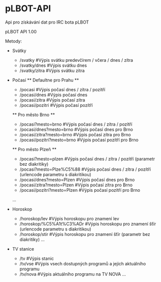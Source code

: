 # pLBOT-API
Api pro získávání dat pro IRC bota pLBOT

pLBOT API 1.00

Metody:

* Svátky
    - <apiurl>/svatky    #Výpis svátku predevčírem / včera / dnes / zítra
    - <apiurl>/svatky/dnes    #Výpis svátku dnes
    - <apiurl>/svatky/zitra    #Výpis svátku zitra


* Počasí
    ** Defaultne pro Prahu **

    - <apiurl>/pocasi    #Výpis počasí dnes / zítra / pozítří
    - <apiurl>/pocasi/dnes    #Výpis počasí dnes
    - <apiurl>/pocasi/zitra    #Výpis počasí zítra
    - <apiurl>/pocasi/pozitri    #Výpis počasí pozítří
    
    ** Pro město Brno **
    
    - <apiurl>/pocasi?mesto=brno    #Výpis počasí dnes / zítra / pozítří
    - <apiurl>/pocasi/dnes?mesto=brno    #Výpis počasí dnes pro Brno
    - <apiurl>/pocasi/zitra?mesto=brno    #Výpis počasí zítra pro Brno
    - <apiurl>/pocasi/pozitri?mesto=brno    #Výpis počasí pozítří pro Brno

    ** Pro město Plzeň **
    
    - <apiurl>/pocasi?mesto=plzen    #Výpis počasí dnes / zítra / pozítří (parametr bez diakritiky)
    - <apiurl>/pocasi?mesto=Plze%C5%88    #Výpis počasí dnes / zítra / pozítří (urlencode parametru s diakritikou)
    - <apiurl>/pocasi/dnes?mesto=Plzen    #Výpis počasí dnes pro Brno
    - <apiurl>/pocasi/zitra?mesto=Plzen    #Výpis počasí zítra pro Brno
    - <apiurl>/pocasi/pozitri?mesto=Plzen    #Výpis počasí pozítří pro Brno
    
    ...

* Horoskop
    - <apiurl>/horoskop/lev    #Výpis horoskopu pro znamení lev
    - <apiurl>/horoskop/%C5%A1t%C3%ADr    #Výpis horoskopu pro znamení šťír (urlencode parametru s diakritikou)
    - <apiurl>/horoskop/stir    #Výpis horoskopu pro znamení šťír (parametr bez diakritiky)
    ...

    
* TV stanice
    - <apiurl>/tv    #Výpis stanic
    - <apiurl>/tv/vse    #Výpis vsech dostupných programů a jejich aktuálního programu
    - <apiurl>/tv/nova   #Výpis aktuálního programu na TV NOVA
    ...
